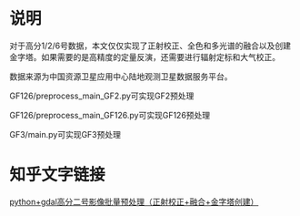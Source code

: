# 说明

对于高分1/2/6号数据，本文仅仅实现了正射校正、全色和多光谱的融合以及创建金字塔。如果需要的是高精度的定量反演，还需要进行辐射定标和大气校正。

数据来源为中国资源卫星应用中心陆地观测卫星数据服务平台。

GF126/preprocess_main_GF2.py可实现GF2预处理

GF126/preprocess_main_GF126.py可实现GF126预处理

GF3/main.py可实现GF3预处理

# 知乎文字链接

[python+gdal高分二号影像批量预处理（正射校正+融合+金字塔创建）](https://zhuanlan.zhihu.com/p/531311366)

